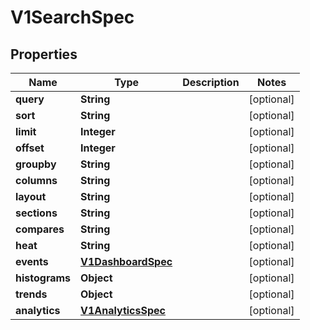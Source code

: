 

# V1SearchSpec


## Properties

| Name | Type | Description | Notes |
|------------ | ------------- | ------------- | -------------|
|**query** | **String** |  |  [optional] |
|**sort** | **String** |  |  [optional] |
|**limit** | **Integer** |  |  [optional] |
|**offset** | **Integer** |  |  [optional] |
|**groupby** | **String** |  |  [optional] |
|**columns** | **String** |  |  [optional] |
|**layout** | **String** |  |  [optional] |
|**sections** | **String** |  |  [optional] |
|**compares** | **String** |  |  [optional] |
|**heat** | **String** |  |  [optional] |
|**events** | [**V1DashboardSpec**](V1DashboardSpec.md) |  |  [optional] |
|**histograms** | **Object** |  |  [optional] |
|**trends** | **Object** |  |  [optional] |
|**analytics** | [**V1AnalyticsSpec**](V1AnalyticsSpec.md) |  |  [optional] |



